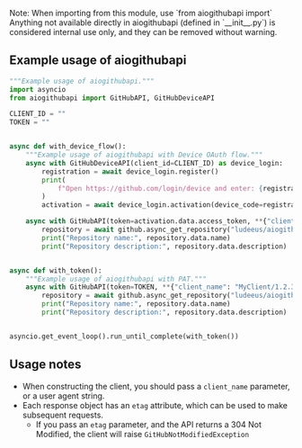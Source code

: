 Note: When importing from this module, use \`from aiogithubapi import\`
Anything not available directly in aiogithubapi (defined in \`\_\_init\_\_.py\`)
is considered internal use only, and they can be removed without warning.

## Example usage of aiogithubapi

```python
"""Example usage of aiogithubapi."""
import asyncio
from aiogithubapi import GitHubAPI, GitHubDeviceAPI

CLIENT_ID = ""
TOKEN = ""


async def with_device_flow():
    """Example usage of aiogithubapi with Device OAuth flow."""
    async with GitHubDeviceAPI(client_id=CLIENT_ID) as device_login:
        registration = await device_login.register()
        print(
            f"Open https://github.com/login/device and enter: {registration.data.user_code}"
        )
        activation = await device_login.activation(device_code=registration.data.device_code)

    async with GitHubAPI(token=activation.data.access_token, **{"client_name": "MyClient/1.2.3"}) as github:
        repository = await github.async_get_repository("ludeeus/aiogithubapi")
        print("Repository name:", repository.data.name)
        print("Repository description:", repository.data.description)


async def with_token():
    """Example usage of aiogithubapi with PAT."""
    async with GitHubAPI(token=TOKEN, **{"client_name": "MyClient/1.2.3"}) as github:
        repository = await github.async_get_repository("ludeeus/aiogithubapi")
        print("Repository name:", repository.data.name)
        print("Repository description:", repository.data.description)


asyncio.get_event_loop().run_until_complete(with_token())
```

## Usage notes

- When constructing the client, you should pass a `client_name` parameter, or a user agent string.
- Each response object has an `etag` attribute, which can be used to make subsequent requests.
    - If you pass an `etag` parameter, and the API returns a 304 Not Modified, the client will raise `GitHubNotModifiedException`
